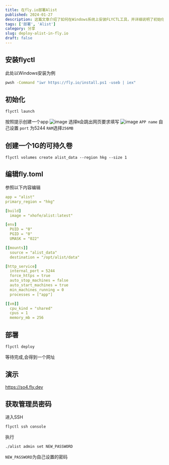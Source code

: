 ```yaml
---
title: 在fly.io部署Alist
published: 2024-01-27
description: 这篇文章介绍了如何在Windows系统上安装FLYCTL工具，并详细说明了初始化、创建应用、设置参数、编辑配置文件、部署应用以及获取管理员密码的步骤。文章通过图文结合的方式，展示了每一步的操作流程，并提供了一个演示链接以供参考。
tags: ['部署', 'Alist']
category: 分享
slug: deploy-alist-in-fly.io
draft: false
---
```


## 安装flyctl
此处以Windows安装为例
```bash
pwsh -Command "iwr https://fly.io/install.ps1 -useb | iex"
```

## 初始化
```bash
flyctl launch
```
按照提示创建一个app
![image](https://images.loliko.cn/2024/01/QQ%E6%88%AA%E5%9B%BE20240127183905.png)
选择`N`会跳出网页要求填写
![image](https://images.loliko.cn/2024/01/QQ%E6%88%AA%E5%9B%BE20240127184113.png)
`APP name` 自己设置
`port` 为5244
`RAM`选择`256MB`

## 创建一个1G的可持久卷
```
flyctl volumes create alist_data --region hkg --size 1
```
## 编辑fly.toml
参照以下内容编辑
```yaml
app = "alist"
primary_region = "hkg"

[build]
  image = "xhofe/alist:latest"

[env]
  PUID = "0"
  PGID = "0"
  UMASK = "022"

[[mounts]]
  source = "alist_data"
  destination = "/opt/alist/data"

[http_service]
  internal_port = 5244
  force_https = true
  auto_stop_machines = false
  auto_start_machines = true
  min_machines_running = 0
  processes = ["app"]

[[vm]]
  cpu_kind = "shared"
  cpus = 1
  memory_mb = 256
```
## 部署
```bash
flyctl deploy
```
等待完成,会得到一个网址


## 演示
https://so4.fly.dev

## 获取管理员密码

进入SSH
```bash
flyctl ssh console
```
执行
```bash
./alist admin set NEW_PASSWORD
```
`NEW_PASSWORD`为自己设置的密码
